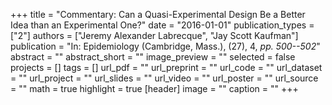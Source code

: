 +++
title = "Commentary: Can a Quasi-Experimental Design Be a Better Idea than an Experimental One?"
date = "2016-01-01"
publication_types = ["2"]
authors = ["Jeremy Alexander Labrecque", "Jay Scott Kaufman"]
publication = "In: Epidemiology (Cambridge, Mass.), (27), 4, _pp. 500--502_"
abstract = ""
abstract_short = ""
image_preview = ""
selected = false
projects = []
tags = []
url_pdf = ""
url_preprint = ""
url_code = ""
url_dataset = ""
url_project = ""
url_slides = ""
url_video = ""
url_poster = ""
url_source = ""
math = true
highlight = true
[header]
image = ""
caption = ""
+++
